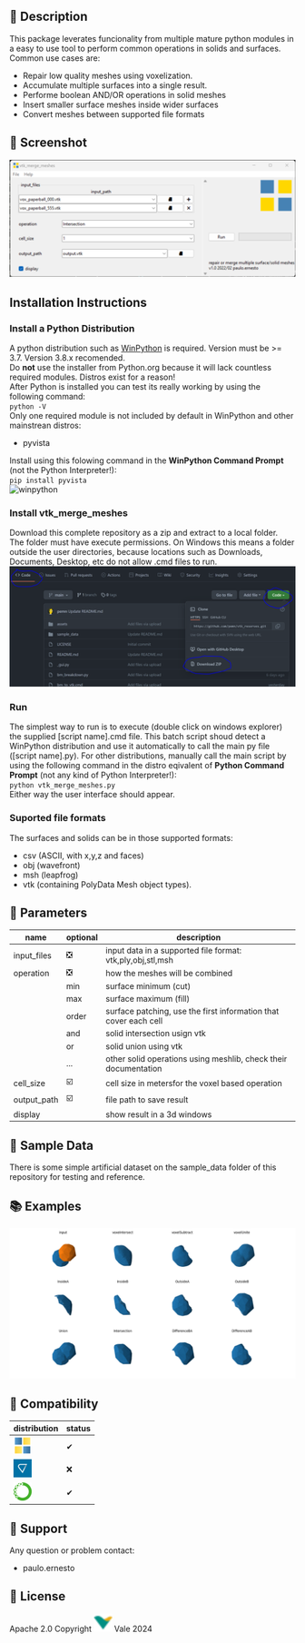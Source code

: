 ## 📌 Description
This package leverates funcionality from multiple mature python modules in a easy to use tool to perform common operations in solids and surfaces.  
Common use cases are:
 - Repair low quality meshes using voxelization.
 - Accumulate multiple surfaces into a single result.
 - Performe boolean AND/OR operations in solid meshes
 - Insert smaller surface meshes inside wider surfaces
 - Convert meshes between supported file formats
## 📸 Screenshot
![screenshot1](https://github.com/pemn/assets/blob/main/vtk_merge_meshes1.png?raw=true)
## Installation Instructions
### Install a Python Distribution
A python distribution such as [WinPython](https://winpython.github.io/) is required. Version must be >= 3.7. Version 3.8.x recomended.   
Do **not** use the installer from Python.org because it will lack countless required modules. Distros exist for a reason!  
After Python is installed you can test its really working by using the following command:  
`python -V`  
Only one required module is not included by default in WinPython and other mainstrean distros:  
 - pyvista  

Install using this folowing command in the **WinPython Command Prompt** (not the Python Interpreter!):  
`pip install pyvista`  
![winpython](https://github.com/pemn/assets/blob/main/winpython.png?raw=true)
### Install vtk_merge_meshes
Download this complete repository as a zip and extract to a local folder.  
The folder must have execute permissions. On Windows this means a folder outside the user directories, because locations such as Downloads, Documents, Desktop, etc do not allow .cmd files to run.  
![downloadcode](assets/downloadcode.png?raw=true)
### Run
The simplest way to run is to execute (double click on windows explorer) the supplied [script name].cmd file. This batch script shoud detect a WinPython distribution and use it automatically to call the main py file ([script name].py).  For other distributions, manually call the main script by using the following command in the distro eqivalent of  **Python Command Prompt** (not any kind of Python Interpreter!):  
`python vtk_merge_meshes.py`  
Either way the user interface should appear.

### Suported file formats
The surfaces and solids can be in those supported formats:
 - csv (ASCII, with x,y,z and faces)
 - obj (wavefront)
 - msh (leapfrog)
 - vtk (containing PolyData Mesh object types).  
## 📝 Parameters
name|optional|description
---|---|------
input_files|❎|input data in a supported file format: vtk,ply,obj,stl,msh
operation|❎|how the meshes will be combined
||min|surface minimum (cut)
||max|surface maximum (fill)
||order|surface patching, use the first information that cover each cell
||and|solid intersection usign vtk
||or|solid union using vtk
||...|other solid operations using meshlib, check their documentation
cell_size|☑️|cell size in metersfor the voxel based operation
output_path|☑️|file path to save result
display||show result in a 3d windows
## 🧊 Sample Data
There is some simple artificial dataset on the sample_data folder of this repository for testing and reference.
## 📚 Examples
![screenshot5](https://github.com/pemn/assets/blob/main/vtk_merge_meshes5.png?raw=true)  
## 🧩 Compatibility
distribution|status
---|---
![winpython_icon](https://github.com/pemn/assets/blob/main/winpython_icon.png?raw=true)|✔
![vulcan_icon](https://github.com/pemn/assets/blob/main/vulcan_icon.png?raw=true)|❌
![anaconda_icon](https://github.com/pemn/assets/blob/main/anaconda_icon.png?raw=true)|✔
## 🙋 Support
Any question or problem contact:
 - paulo.ernesto
## 💎 License
Apache 2.0
Copyright ![vale_logo_only](https://github.com/pemn/assets/blob/main/vale_logo_only_r.svg?raw=true) Vale 2024

